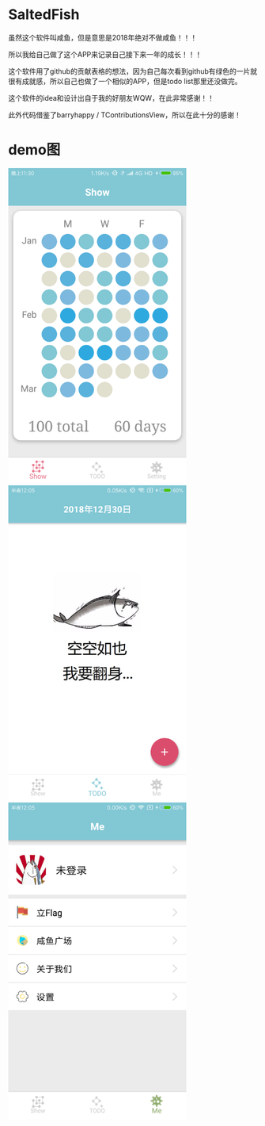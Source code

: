 # SaltedFish
虽然这个软件叫咸鱼，但是意思是2018年绝对不做咸鱼！！！

所以我给自己做了这个APP来记录自己接下来一年的成长！！！

这个软件用了github的贡献表格的想法，因为自己每次看到github有绿色的一片就很有成就感，所以自己也做了一个相似的APP，但是todo list那里还没做完。

这个软件的idea和设计出自于我的好朋友WQW，在此非常感谢！！

此外代码借鉴了barryhappy / TContributionsView，所以在此十分的感谢！

# demo图

<img src="https://github.com/hongzicong/SaltedFish/raw/master/Screenshots/show_page.png" width = "360" alt="Show界面" align=center />

<img src="https://github.com/hongzicong/SaltedFish/raw/master/Screenshots/empty_todo_page.png" width = "360" alt="Todo界面" align=center />

<img src="https://github.com/hongzicong/SaltedFish/raw/master/Screenshots/me_page_unlogin.png" width = "360" alt="Todo界面" align=center />
